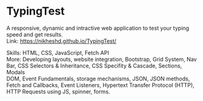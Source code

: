 # TypingTest

A responsive, dynamic and intractive web application to test your typing speed and get results. <br>
Link: https://nikheshd.github.io/TypingTest/

Skills: HTML, CSS, JavaScript, Fetch API <br>
More: Developing layouts, website integration, Bootstrap, Grid System, Nav Bar, CSS Selectors & Inheritance, CSS Specifity & Cascade, Sections, Modals <br>
DOM, Event Fundamentals, storage mechanisms, JSON, JSON methods, Fetch and Callbacks, Event Listeners, Hypertext Transfer Protocol (HTTP), HTTP Requests using JS, spinner, forms.
